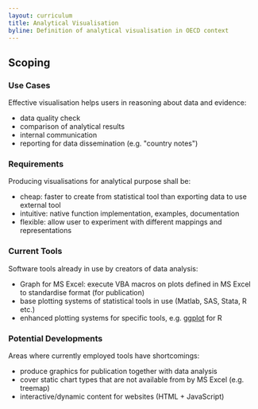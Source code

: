 ```yaml
---
layout: curriculum
title: Analytical Visualisation
byline: Definition of analytical visualisation in OECD context
---
```


## Scoping

### Use Cases

Effective visualisation helps users in reasoning about data and evidence:

- data quality check
- comparison of analytical results
- internal communication
- reporting for data dissemination (e.g. "country notes")

### Requirements

Producing visualisations for analytical purpose shall be:

- cheap: faster to create from statistical tool than exporting data to use external tool
- intuitive: native function implementation, examples, documentation
- flexible: allow user to experiment with different mappings and representations

### Current Tools

Software tools already in use by creators of data analysis:

- Graph for MS Excel: execute VBA macros on plots defined in MS Excel to standardise format (for publication)
- base plotting systems of statistical tools in use (Matlab, SAS, Stata, R etc.)
- enhanced plotting systems for specific tools, e.g. [ggplot](http://ggplot2.org/) for R

### Potential Developments

Areas where currently employed tools have shortcomings:

- produce graphics for publication together with data analysis
- cover static chart types that are not available from by MS Excel (e.g. treemap)
- interactive/dynamic content for websites (HTML + JavaScript)

<!-- See also [Algorithm Library]({{ site.url }}/algorithm) -->
